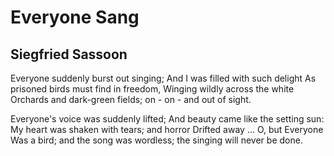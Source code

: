 # Everyone Sang
## Siegfried Sassoon
Everyone suddenly burst out singing;
And I was filled with such delight
As prisoned birds must find in freedom,
Winging wildly across the white
Orchards and dark-green fields; on - on - and out of sight.

Everyone's voice was suddenly lifted;
And beauty came like the setting sun:
My heart was shaken with tears; and horror
Drifted away ... O, but Everyone
Was a bird; and the song was wordless; the singing will never be done.